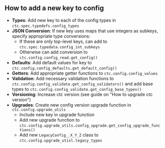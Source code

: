 
## How to add a new key to config
- **Types**: Add new key to each of the config types in `ctc.spec.typedefs.config_types`
- **JSON Conversion**: If new key uses maps that use integers as subkeys, specify appropriate type conversions:
    - If these are only top-level keys, can add to `ctc.spec.typedata.config_int_subkeys`
    - Otherwise can add conversion to `ctc.config.config_read.get_config()`
- **Defaults**: Add default values for key to `ctc.config.config_defaults.get_default_config()`
- **Getters**: Add appropriate getter functions to `ctc.config.config_values`
- **Validation**: Add necessary validation functions to `ctc.config.config_validate.get_config_validators()` and add base types to `ctc.config.config_validate.get_config_base_types()`
- **Versioning**: Increase ctc version (see guide on "How to upgrade ctc version")
- **Upgrades**: Create new config version upgrade function in `ctc.config.upgrade_utils`
    - Include new key in upgrade function
    - Add new upgrade function to `ctc.config.upgrade_utils.config_upgrade.get_config_upgrade_functions()`
    - Add new `LegacyConfig__X_Y_Z` class to `ctc.config.upgrade_utisl.legacy_types`

